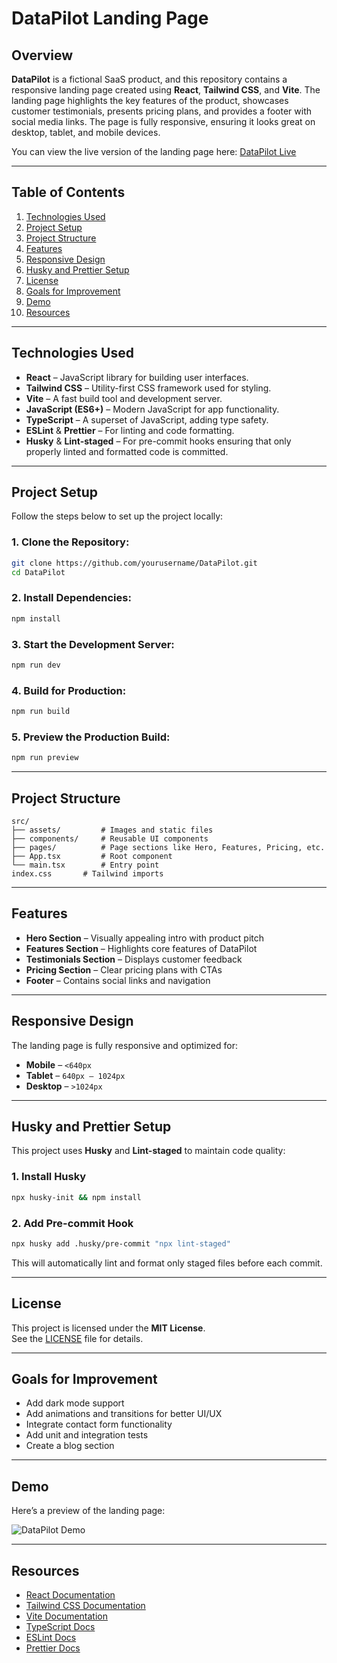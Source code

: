 # DataPilot Landing Page

## Overview

**DataPilot** is a fictional SaaS product, and this repository contains a responsive landing page created using **React**, **Tailwind CSS**, and **Vite**. The landing page highlights the key features of the product, showcases customer testimonials, presents pricing plans, and provides a footer with social media links. The page is fully responsive, ensuring it looks great on desktop, tablet, and mobile devices.

You can view the live version of the landing page here: [DataPilot Live](https://data-pilot-q5mi.vercel.app/)

---

## Table of Contents

1. [Technologies Used](#technologies-used)
2. [Project Setup](#project-setup)
3. [Project Structure](#project-structure)
4. [Features](#features)
5. [Responsive Design](#responsive-design)
6. [Husky and Prettier Setup](#husky-and-prettier-setup)
7. [License](#license)
8. [Goals for Improvement](#goals-for-improvement)
9. [Demo](#demo)
10. [Resources](#resources)

---

## Technologies Used

- **React** – JavaScript library for building user interfaces.
- **Tailwind CSS** – Utility-first CSS framework used for styling.
- **Vite** – A fast build tool and development server.
- **JavaScript (ES6+)** – Modern JavaScript for app functionality.
- **TypeScript** – A superset of JavaScript, adding type safety.
- **ESLint** & **Prettier** – For linting and code formatting.
- **Husky** & **Lint-staged** – For pre-commit hooks ensuring that only properly linted and formatted code is committed.

---

## Project Setup

Follow the steps below to set up the project locally:

### 1. Clone the Repository:

```bash
git clone https://github.com/yourusername/DataPilot.git
cd DataPilot
```

### 2. Install Dependencies:

```bash
npm install
```

### 3. Start the Development Server:

```bash
npm run dev
```

### 4. Build for Production:

```bash
npm run build
```

### 5. Preview the Production Build:

```bash
npm run preview
```

---

## Project Structure

```
src/
├── assets/         # Images and static files
├── components/     # Reusable UI components
├── pages/          # Page sections like Hero, Features, Pricing, etc.
├── App.tsx         # Root component
└── main.tsx        # Entry point
index.css       # Tailwind imports
```

---

## Features

- **Hero Section** – Visually appealing intro with product pitch
- **Features Section** – Highlights core features of DataPilot
- **Testimonials Section** – Displays customer feedback
- **Pricing Section** – Clear pricing plans with CTAs
- **Footer** – Contains social links and navigation

---

## Responsive Design

The landing page is fully responsive and optimized for:

- **Mobile** – `<640px`
- **Tablet** – `640px – 1024px`
- **Desktop** – `>1024px`

---

## Husky and Prettier Setup

This project uses **Husky** and **Lint-staged** to maintain code quality:

### 1. Install Husky

```bash
npx husky-init && npm install
```

### 2. Add Pre-commit Hook

```bash
npx husky add .husky/pre-commit "npx lint-staged"
```

This will automatically lint and format only staged files before each commit.

---

## License

This project is licensed under the **MIT License**.\
See the [LICENSE](LICENSE) file for details.

---

## Goals for Improvement

- Add dark mode support
- Add animations and transitions for better UI/UX
- Integrate contact form functionality
- Add unit and integration tests
- Create a blog section

---

## Demo

Here’s a preview of the landing page:

![DataPilot Demo]([https://via.placeholder.com/1000x600.png?text=Landing+Page+Preview](https://data-pilot-q5mi.vercel.app/))

---

## Resources

- [React Documentation](https://reactjs.org/docs/getting-started.html)
- [Tailwind CSS Documentation](https://tailwindcss.com/docs)
- [Vite Documentation](https://vitejs.dev/guide/)
- [TypeScript Docs](https://www.typescriptlang.org/docs/)
- [ESLint Docs](https://eslint.org/docs/latest/)
- [Prettier Docs](https://prettier.io/docs/en/index.html)

